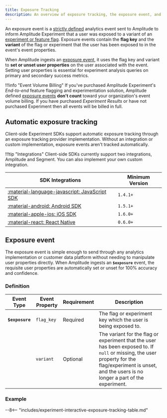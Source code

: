 ```yaml
---
title: Exposure Tracking
description: An overview of exposure tracking, the exposure event, and how to best track exposures within your system.
---
```


An exposure event is a [strictly defined](#exposure-event) analytics event sent to Amplitude to inform Amplitude Experiment that a user was exposed to a variant of an [experiment or feature flag](./data-model.md#flags-and-experiments). Exposure events contain the **flag key** and the **variant** of the flag or experiment that the user has been exposed to in the event's event properties.

When Amplitude ingests an [exposure event](#exposure-event), it uses the flag key and variant to **set or unset user properties** on the user associated with the event. Setting user properties is essential for experiment analysis queries on primary and secondary success metrics.

!!!info "Event Volume Billing"
    If you've purchased Amplitude Experiment's *End-to-end* feature flagging and experimentation solution, Amplitude defined [exposure events](#exposure-event) **don't count** toward your organization's event volume billing. If you have purchased *Experiment Results* or have not purchased Experiment then all events will be billed in full.

## Automatic exposure tracking

Client-side Experiment SDKs support automatic exposure tracking through an exposure tracking provider implementation. Without an integration or custom implementation, exposure events aren't tracked automatically.

!!!tip "Integrations"
    Client-side SDKs currently support two integrations, Amplitude and Segment. You can also implement your own custom integration.

<!--vale off-->
| <div class='big-column'>SDK Integrations</div> | Minimum Version |
| --- | --- |
| [:material-language-javascript: JavaScript SDK](../sdks/javascript-sdk.md#integrations) | `1.4.1+` |
| [:material-android: Android SDK](../sdks/android-sdk.md#integrations) | `1.5.1+` |
| [:material-apple-ios: iOS SDK](../sdks/ios-sdk.md#integrations) | `1.6.0+` |
| [:material-react: React Native](../sdks/react-native-sdk.md#integrations) | `0.6.0+` |
<!-- vale on-->

## Exposure event

The exposure event is simple enough to send through any analytics implementation or customer data platform without needing to manipulate user properties directly. When Amplitude ingests an **`$exposure`** event, the requisite user properties are automatically set or unset for 100% accuracy and confidence.

### Definition

| Event Type | <div class='big-column'>Event Property</div> | Requirement | Description |
| --- | --- | --- | --- |
| **`$exposure`** | `flag_key` | Required | The flag or experiment key which the user is being exposed to. |
| | `variant` | Optional | The variant for the flag or experiment that the user has been exposed to. If `null` or missing, the user property for the flag/experiment is unset, and the users is no longer a part of the experiment. |

### Example

--8<-- "includes/experiment-interactive-exposure-tracking-table.md"
